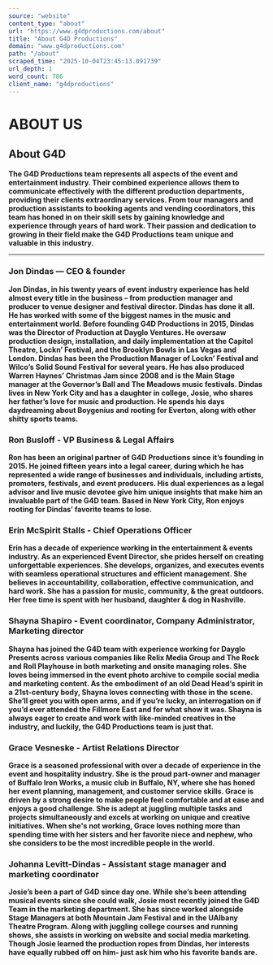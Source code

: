```yaml
---
source: "website"
content_type: "about"
url: "https://www.g4dproductions.com/about"
title: "About G4D Productions"
domain: "www.g4dproductions.com"
path: "/about"
scraped_time: "2025-10-04T23:45:13.091739"
url_depth: 1
word_count: 786
client_name: "g4dproductions"
---
```


# ABOUT US

## About G4D

**The G4D Productions team represents all aspects of the event and entertainment industry. Their combined experience allows them to communicate effectively with the different production departments, providing their clients extraordinary services. From tour managers and production assistants to booking agents and vending coordinators, this team has honed in on their skill sets by gaining knowledge and experience through years of hard work. Their passion and dedication to growing in their field make the G4D Productions team unique and valuable in this industry.**

---

### Jon Dindas — CEO & founder

**Jon Dindas, in his twenty years of event industry experience has held almost every title in the business – from production manager and producer to venue designer and festival director. Dindas has done it all. He has worked with some of the biggest names in the music and entertainment world. Before founding G4D Productions in 2015, Dindas was the Director of Production at Dayglo Ventures. He oversaw production design, installation, and daily implementation at the Capitol Theatre, Lockn’ Festival, and the Brooklyn Bowls in Las Vegas and London. Dindas has been the Production Manager of Lockn’ Festival and Wilco’s Solid Sound Festival for several years. He has also produced Warren Haynes’ Christmas Jam since 2008 and is the Main Stage manager at the Governor’s Ball and The Meadows music festivals. Dindas lives in New York City and has a daughter in college, Josie, who shares her father’s love for music and production. He spends his days daydreaming about Boygenius and rooting for Everton, along with other shitty sports teams.**

### Ron Busloff - VP Business & Legal Affairs

**Ron has been an original partner of G4D Productions since it’s founding in 2015. He joined fifteen years into a legal career, during which he has represented a wide range of businesses and individuals, including artists, promoters, festivals, and event producers. His dual experiences as a legal advisor and live music devotee give him unique insights that make him an invaluable part of the G4D team. Based in New York City, Ron enjoys rooting for Dindas’ favorite teams to lose.**

### Erin McSpirit Stalls - Chief Operations Officer

**Erin has a decade of experience working in the entertainment & events industry. As an experienced Event Director, she prides herself on creating unforgettable experiences. She develops, organizes, and executes events with seamless operational structures and efficient management. She believes in accountability, collaboration, effective communication, and hard work. She has a passion for music, community, & the great outdoors. Her free time is spent with her husband, daughter & dog in Nashville.**

### Shayna Shapiro - Event coordinator, Company Administrator, Marketing director

**Shayna has joined the G4D team with experience working for Dayglo Presents across various companies like Relix Media Group and The Rock and Roll Playhouse in both marketing and onsite managing roles. She loves being immersed in the event photo archive to compile social media and marketing content. As the embodiment of an old Dead Head’s spirit in a 21st-century body, Shayna loves connecting with those in the scene. She’ll greet you with open arms, and if you’re lucky, an interrogation on if you’d ever attended the Fillmore East and for what show it was. Shayna is always eager to create and work with like-minded creatives in the industry, and luckily, the G4D Productions team is just that.**

### Grace Vesneske - Artist Relations Director

**Grace is a seasoned professional with over a decade of experience in the event and hospitality industry. She is the proud part-owner and manager of Buffalo Iron Works, a music club in Buffalo, NY, where she has honed her event planning, management, and customer service skills. Grace is driven by a strong desire to make people feel comfortable and at ease and enjoys a good challenge. She is adept at juggling multiple tasks and projects simultaneously and excels at working on unique and creative initiatives. When she's not working, Grace loves nothing more than spending time with her sisters and her favorite niece and nephew, who she considers to be the most incredible people in the world.**

### Johanna Levitt-Dindas - Assistant stage manager and marketing coordinator

**Josie’s been a part of G4D since day one. While she’s been attending musical events since she could walk, Josie most recently joined the G4D Team in the marketing department. She has since worked alongside Stage Managers at both Mountain Jam Festival and in the UAlbany Theatre Program. Along with juggling college courses and running shows, she assists in working on website and social media marketing. Though Josie learned the production ropes from Dindas, her interests have equally rubbed off on him- just ask him who his favorite bands are.**